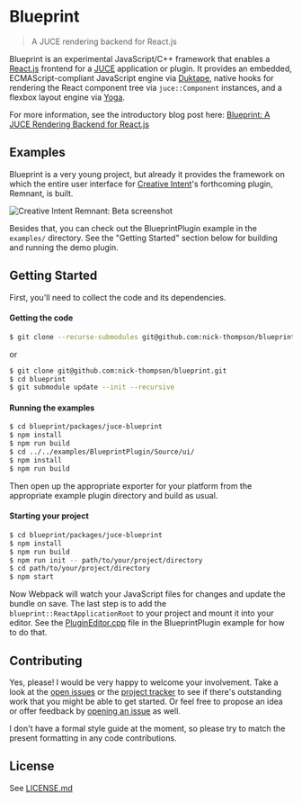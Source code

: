 # Blueprint
> A JUCE rendering backend for React.js

Blueprint is an experimental JavaScript/C++ framework that enables a [React.js](https://reactjs.org/) frontend for a [JUCE](http://juce.com/) application or plugin. It provides an embedded, ECMAScript-compliant JavaScript engine via [Duktape](http://duktape.org/), native hooks for rendering the React component tree via `juce::Component` instances, and a flexbox layout engine via [Yoga](https://yogalayout.com/).

For more information, see the introductory blog post here: [Blueprint: A JUCE Rendering Backend for React.js](https://nickwritesablog.com/blueprint-a-juce-rendering-backend-for-react-js)

## Examples
Blueprint is a very young project, but already it provides the framework on which the entire user interface for [Creative Intent](http://creativeintent.co/)'s forthcoming plugin, Remnant, is built.

![Creative Intent Remnant: Beta screenshot](https://github.com/nick-thompson/blueprint/blob/master/RemnantBeta.jpg)

Besides that, you can check out the BlueprintPlugin example in the `examples/` directory. See the "Getting Started" section
below for building and running the demo plugin.

## Getting Started
First, you'll need to collect the code and its dependencies.

#### Getting the code

```bash
$ git clone --recurse-submodules git@github.com:nick-thompson/blueprint.git
```
or
```bash
$ git clone git@github.com:nick-thompson/blueprint.git
$ cd blueprint
$ git submodule update --init --recursive
```

#### Running the examples
```bash
$ cd blueprint/packages/juce-blueprint
$ npm install
$ npm run build
$ cd ../../examples/BlueprintPlugin/Source/ui/
$ npm install
$ npm run build
```
Then open up the appropriate exporter for your platform from the appropriate example plugin directory and build as usual.

#### Starting your project
```bash
$ cd blueprint/packages/juce-blueprint
$ npm install
$ npm run build
$ npm run init -- path/to/your/project/directory
$ cd path/to/your/project/directory
$ npm start
```

Now Webpack will watch your JavaScript files for changes and update the bundle on save. The last step is to add the
`blueprint::ReactApplicationRoot` to your project and mount it into your editor. See the [PluginEditor.cpp](https://github.com/nick-thompson/blueprint/blob/master/examples/BlueprintPlugin/Source/PluginEditor.cpp#L18) file in the BlueprintPlugin example for how to do that.

## Contributing
Yes, please! I would be very happy to welcome your involvement. Take a look at the [open issues](https://github.com/nick-thompson/blueprint/issues)
or the [project tracker](https://github.com/nick-thompson/blueprint/projects/1) to see if there's outstanding work that you might
be able to get started. Or feel free to propose an idea or offer feedback by [opening an issue](https://github.com/nick-thompson/blueprint/issues/new) as well.

I don't have a formal style guide at the moment, so please try to match the present formatting in any code contributions.

## License

See [LICENSE.md](https://github.com/nick-thompson/blueprint/blob/master/LICENSE.md)
